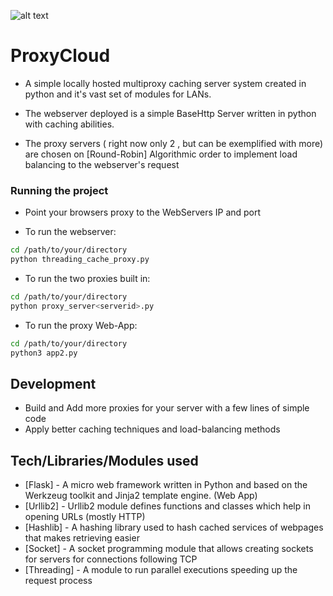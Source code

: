 ![alt text](https://github.com/ManishShettyM/ProxyCloud/WebApp.png)


# ProxyCloud
- A simple locally hosted  multiproxy caching server system created in python and it's vast set of modules for LANs.

- The webserver deployed is a simple BaseHttp Server written in python with caching abilities.
- The proxy servers ( right now only 2 , but can be exemplified with more) are chosen on  [Round-Robin] Algorithmic order
  to implement load balancing to the webserver's request




### Running the project

* Point your browsers proxy to the WebServers IP and port

* To run the webserver:

```sh
cd /path/to/your/directory
python threading_cache_proxy.py
```
* To run the two proxies built in:

```sh
cd /path/to/your/directory
python proxy_server<serverid>.py
```

* To run the proxy Web-App:
```sh
cd /path/to/your/directory
python3 app2.py
```
## Development

* Build and Add more proxies for your server with a few lines of simple code
* Apply better caching techniques and load-balancing methods


## Tech/Libraries/Modules used
* [Flask] - A micro web framework written in Python and based on the Werkzeug toolkit and Jinja2 template engine. (Web App)
* [Urllib2] - Urllib2 module defines functions and classes which help in opening URLs (mostly HTTP)
* [Hashlib] - A hashing library used to hash cached services of webpages that makes retrieving easier
* [Socket] - A socket programming module that allows creating sockets for servers for connections following TCP
* [Threading] - A module to run parallel executions speeding up the request process




